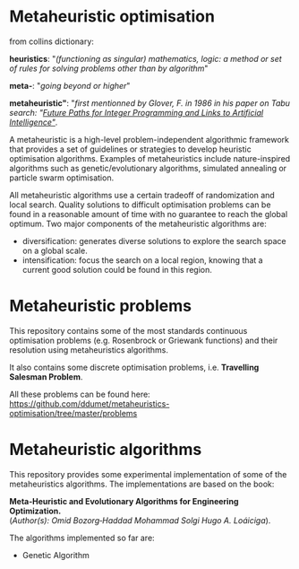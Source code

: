 # Metaheuristic optimisation
from collins dictionary:

**heuristics**: "*(functioning as singular) mathematics, logic: a method or set of rules for solving problems other than by algorithm*"

**meta-**: "*going beyond or higher*"

**metaheuristic"**: "*first mentionned by Glover, F. in 1986 in his paper on Tabu search: "[Future Paths for Integer Programming and Links to Artificial Intelligence"](https://doi.org/10.1016%2F0305-0548%2886%2990048-1)*.

A metaheuristic is a high-level problem-independent algorithmic framework that provides a set of guidelines or strategies to develop heuristic optimisation algorithms. Examples of metaheuristics include nature-inspired algorithms such as genetic/evolutionary algorithms, simulated annealing or particle swarm optimisation.

All metaheuristic algorithms use a certain tradeoff of randomization and local search. Quality solutions to difficult optimisation problems can be found in a reasonable amount of time with no guarantee to reach the global optimum. Two major components of the metaheuristic algorithms are:
* diversification: generates diverse solutions to explore the search space on a global scale.
* intensification: focus the search on a local region, knowing that a current good solution could be found in this region.

# Metaheuristic problems
This repository contains some of the most standards continuous optimisation problems (e.g. Rosenbrock or Griewank functions) and their resolution using metaheuristics algorithms.

It also contains some discrete optimisation problems, i.e. **Travelling Salesman Problem**.

All these problems can be found here: https://github.com/ddumet/metaheuristics-optimisation/tree/master/problems

# Metaheuristic algorithms
This repository provides some experimental implementation of some of the metaheuristics algorithms. The implementations are based on the book:

 **Meta‐Heuristic and Evolutionary Algorithms for Engineering Optimization.**
 <br>(*Author(s): Omid Bozorg‐Haddad Mohammad Solgi Hugo A. Loáiciga*).

The algorithms implemented so far are:
* Genetic Algorithm
